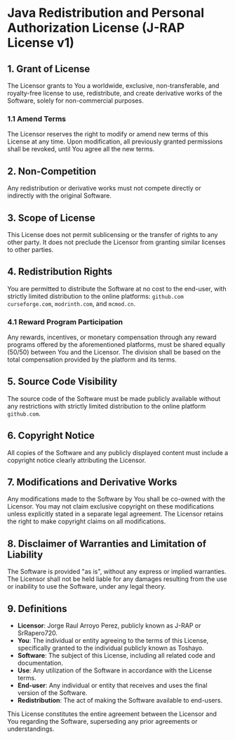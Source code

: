 # Java Redistribution and Personal Authorization License (J-RAP License v1)

## 1. Grant of License
The Licensor grants to You a worldwide, exclusive, non-transferable, and royalty-free license to use, redistribute, and create derivative works of the Software, solely for non-commercial purposes.

### 1.1 Amend Terms
The Licensor reserves the right to modify or amend new terms of this License at any time. Upon modification, all previously granted permissions shall be revoked, until You agree all the new terms.

## 2. Non-Competition
Any redistribution or derivative works must not compete directly or indirectly with the original Software.

## 3. Scope of License
This License does not permit sublicensing or the transfer of rights to any other party. It does not preclude the Licensor from granting similar licenses to other parties.

## 4. Redistribution Rights
You are permitted to distribute the Software at no cost to the end-user, with strictly limited distribution to the online platforms: `github.com` `curseforge.com`, `modrinth.com`, and `mcmod.cn`.

### 4.1 Reward Program Participation
Any rewards, incentives, or monetary compensation through any reward programs offered by the aforementioned platforms, must be shared equally (50/50) between You and the Licensor. The division shall be based on the total compensation provided by the platform and its terms.

## 5. Source Code Visibility
The source code of the Software must be made publicly available without any restrictions with strictly limited distribution to the online platform `github.com`.

## 6. Copyright Notice
All copies of the Software and any publicly displayed content must include a copyright notice clearly attributing the Licensor.

## 7. Modifications and Derivative Works
Any modifications made to the Software by You shall be co-owned with the Licensor. You may not claim exclusive copyright on these modifications unless explicitly stated in a separate legal agreement. The Licensor retains the right to make copyright claims on all modifications.

## 8. Disclaimer of Warranties and Limitation of Liability
The Software is provided "as is", without any express or implied warranties. The Licensor shall not be held liable for any damages resulting from the use or inability to use the Software, under any legal theory.

## 9. Definitions
- **Licensor**: Jorge Raul Arroyo Perez, publicly known as J-RAP or SrRapero720.
- **You**: The individual or entity agreeing to the terms of this License, specifically granted to the individual publicly known as Toshayo.
- **Software**: The subject of this License, including all related code and documentation.
- **Use**: Any utilization of the Software in accordance with the License terms.
- **End-user**: Any individual or entity that receives and uses the final version of the Software.
- **Redistribution**: The act of making the Software available to end-users.

This License constitutes the entire agreement between the Licensor and You regarding the Software, superseding any prior agreements or understandings.